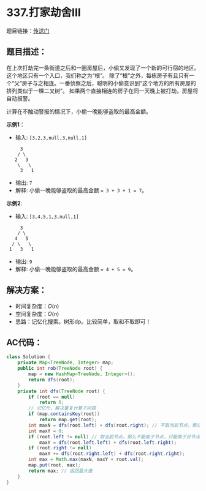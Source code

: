 # 337.打家劫舍III
题目链接：[传送门](https://leetcode-cn.com/problems/house-robber-iii/)

## 题目描述：
在上次打劫完一条街道之后和一圈房屋后，小偷又发现了一个新的可行窃的地区。这个地区只有一个入口，我们称之为“根”。 除了“根”之外，每栋房子有且只有一个“父“房子与之相连。一番侦察之后，聪明的小偷意识到“这个地方的所有房屋的排列类似于一棵二叉树”。 如果两个直接相连的房子在同一天晚上被打劫，房屋将自动报警。

计算在不触动警报的情况下，小偷一晚能够盗取的最高金额。

**示例1**：

- 输入: `[3,2,3,null,3,null,1]`

```
     3
    / \
   2   3
    \   \ 
     3   1
```

- 输出: `7`
- 解释: 小偷一晚能够盗取的最高金额 `= 3 + 3 + 1 = 7`。

**示例2**:

- 输入: `[3,4,5,1,3,null,1]`

```
     3
    / \
   4   5
  / \   \ 
 1   3   1
```

- 输出: `9`
- 解释: 小偷一晚能够盗取的最高金额 `= 4 + 5 = 9`。

## 解决方案：
- 时间复杂度：$O(n)$
- 空间复杂度：$O(n)$
- 思路：记忆化搜索。树形dp。比较简单，取和不取即可！

## AC代码：
```java
class Solution {
	private Map<TreeNode, Integer> map;
	public int rob(TreeNode root) {
		map = new HashMap<TreeNode, Integer>();
		return dfs(root);
	}
	private int dfs(TreeNode root) {
		if (root == null)
			return 0;
        // 记忆化，解决重复计算子问题
		if (map.containsKey(root))
			return map.get(root);
		int maxN = dfs(root.left) + dfs(root.right); // 不取当前节点，那么值为左右节点的值
		int maxY = 0;
		if (root.left != null) // 取当前节点，那么不能取子节点，只能取子孙节点的值
			maxY = dfs(root.left.left) + dfs(root.left.right);
		if (root.right != null)
			maxY += dfs(root.right.left) + dfs(root.right.right);
		int max = Math.max(maxN, maxY + root.val);
		map.put(root, max);
		return max; // 返回最大值
	}
}
```
